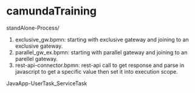 # camundaTraining

standAlone-Process/
  1. exclusive_gw.bpmn: starting with exclusive gateway and joining to an exclusive gateway.
  2. parallel_gw_ex.bpmn: starting with parallel gateway and joining to an parellel gateway.
  3. rest-api-connector.bpmn: rest-api call to get response and parse in javascript to get a specific value then set it into execution scope.

JavaApp-UserTask_ServiceTask
